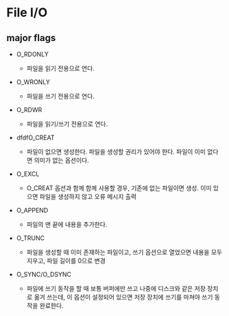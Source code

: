 # File I/O

## major flags

- O_RDONLY
	- 파일을 읽기 전용으로 연다.

- O_WRONLY
	- 파일을 쓰기 전용으로 연다.

- O_RDWR
	- 파일을 읽기/쓰기 전용으로 연다.

- dfdfO_CREAT
	- 파일이 없으면 생성한다. 파일을 생성할 권리가 있어야 한다. 파일이 이미 없다면 의미가 없는 옵션이다.
 
- O_EXCL
	- O_CREAT 옵션과 함께 함께 사용할 경우, 기존에 없는 파일이면 생성. 이미 있으면 파일을 생성하지 않고 오류 메시지 출력

- O_APPEND
	- 파일의 맨 끝에 내용을 추가한다.

- O_TRUNC
	- 파일을 생성할 때 이미 존재하는 파일이고, 쓰기 옵션으로 열었으면 내용을 모두 지우고, 파일 길이를 0으로 변경

- O_SYNC/O_DSYNC
	- 파일에 쓰기 동작을 할 때 보통 버퍼에만 쓰고 나중에 디스크와 같은 저장 장치로 옮겨 쓰는데, 이 옵션이 설정되어 있으면 저장 장치에 쓰기를 마쳐야 쓰기 동작을 완료한다.

